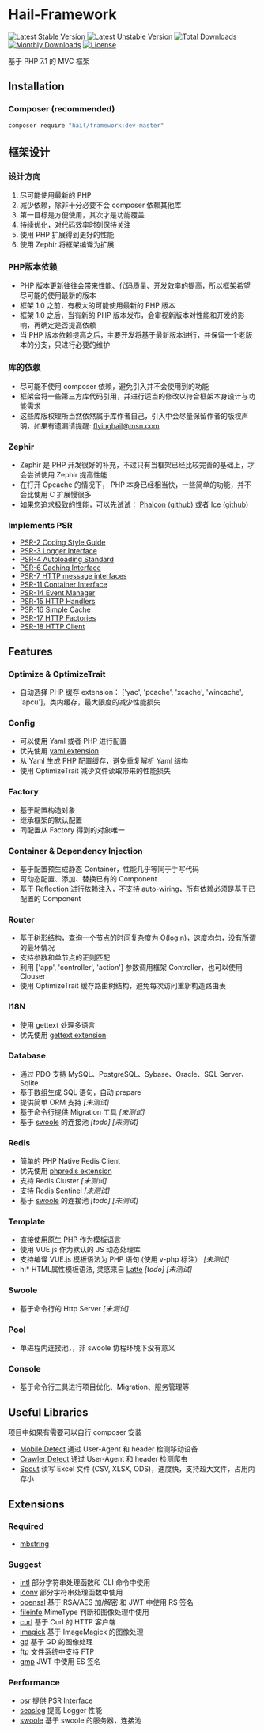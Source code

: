 # Hail-Framework

[![Latest Stable Version](https://poser.pugx.org/hail/framework/version)](https://packagist.org/packages/hail/framework)
[![Latest Unstable Version](https://poser.pugx.org/hail/framework/v/unstable)](//packagist.org/packages/hail/framework)
[![Total Downloads](https://poser.pugx.org/hail/framework/downloads)](https://packagist.org/packages/hail/framework)
[![Monthly Downloads](https://poser.pugx.org/hail/framework/d/monthly)](https://packagist.org/packages/hail/framework)
[![License](https://poser.pugx.org/hail/framework/license)](https://packagist.org/packages/hail/framework)

基于 PHP 7.1 的 MVC 框架

## Installation

### Composer (recommended)

```bash
composer require "hail/framework:dev-master"
```

## 框架设计

### 设计方向
1. 尽可能使用最新的 PHP
2. 减少依赖，除非十分必要不会 composer 依赖其他库
3. 第一目标是方便使用，其次才是功能覆盖
4. 持续优化，对代码效率时刻保持关注
5. 使用 PHP 扩展得到更好的性能
6. 使用 Zephir 将框架编译为扩展

### PHP版本依赖
- PHP 版本更新往往会带来性能、代码质量、开发效率的提高，所以框架希望尽可能的使用最新的版本
- 框架 1.0 之前，有极大的可能使用最新的 PHP 版本
- 框架 1.0 之后，当有新的 PHP 版本发布，会审视新版本对性能和开发的影响，再确定是否提高依赖
- 当 PHP 版本依赖提高之后，主要开发将基于最新版本进行，并保留一个老版本的分支，只进行必要的维护

### 库的依赖
- 尽可能不使用 composer 依赖，避免引入并不会使用到的功能
- 框架会将一些第三方库代码引用，并进行适当的修改以符合框架本身设计与功能需求
- 这些库版权理所当然依然属于库作者自己，引入中会尽量保留作者的版权声明，如果有遗漏请提醒: flyinghail@msn.com

### Zephir
- Zephir 是 PHP 开发很好的补充，不过只有当框架已经比较完善的基础上，才会尝试使用 Zephir 提高性能
- 在打开 Opcache 的情况下， PHP 本身已经相当快，一些简单的功能，并不会比使用 C 扩展慢很多
- 如果您追求极致的性能，可以先试试： [Phalcon](http://phalconphp.com/) ([github](https://github.com/phalcon/cphalcon)) 或者 [Ice](http://www.iceframework.org/) ([github](https://github.com/ice/framework))

### Implements PSR
- [PSR-2 Coding Style Guide](https://www.php-fig.org/psr/psr-2)
- [PSR-3 Logger Interface](https://www.php-fig.org/psr/psr-3)
- [PSR-4 Autoloading Standard](https://www.php-fig.org/psr/psr-4)
- [PSR-6 Caching Interface](https://www.php-fig.org/psr/psr-6)
- [PSR-7 HTTP message interfaces](https://www.php-fig.org/psr/psr-7)
- [PSR-11 Container Interface](https://www.php-fig.org/psr/psr-11)
- [PSR-14 Event Manager](https://www.php-fig.org/psr/psr-14)
- [PSR-15 HTTP Handlers](https://www.php-fig.org/psr/psr-15)
- [PSR-16 Simple Cache](https://www.php-fig.org/psr/psr-16)
- [PSR-17 HTTP Factories](https://www.php-fig.org/psr/psr-17/)
- [PSR-18 HTTP Client](https://github.com/php-fig/fig-standards/tree/master/proposed/http-client/)

## Features

### Optimize & OptimizeTrait
- 自动选择 PHP 缓存 extension： ['yac', 'pcache', 'xcache', 'wincache', 'apcu']，类内缓存，最大限度的减少性能损失

### Config
- 可以使用 Yaml 或者 PHP 进行配置
- 优先使用 [yaml extension](http://pecl.php.net/package/yaml)
- 从 Yaml 生成 PHP 配置缓存，避免重复解析 Yaml 结构
- 使用 OptimizeTrait 减少文件读取带来的性能损失

### Factory
- 基于配置构造对象
- 继承框架的默认配置
- 同配置从 Factory 得到的对象唯一

### Container & Dependency Injection
- 基于配置预生成静态 Container，性能几乎等同于手写代码
- 可动态配置、添加、替换已有的 Component
- 基于 Reflection 进行依赖注入，不支持 auto-wiring，所有依赖必须是基于已配置的 Component

### Router
- 基于树形结构，查询一个节点的时间复杂度为 O(log n)，速度均匀，没有所谓的最坏情况
- 支持参数和单节点的正则匹配
- 利用 ['app', 'controller', 'action'] 参数调用框架 Controller，也可以使用 Clouser 
- 使用 OptimizeTrait 缓存路由树结构，避免每次访问重新构造路由表

### I18N
- 使用 gettext 处理多语言
- 优先使用 [gettext extension](http://php.net/manual/gettext.installation.php)

### Database
- 通过 PDO 支持 MySQL、PostgreSQL、Sybase、Oracle、SQL Server、Sqlite
- 基于数组生成 SQL 语句，自动 prepare
- 提供简单 ORM 支持 *[未测试]*
- 基于命令行提供 Migration 工具 *[未测试]*
- 基于 [swoole][:swoole:] 的连接池 *[todo] [未测试]*

### Redis
- 简单的 PHP Native Redis Client
- 优先使用 [phpredis extension](http://pecl.php.net/package/redis/)
- 支持 Redis Cluster *[未测试]*
- 支持 Redis Sentinel *[未测试]*
- 基于 [swoole][:swoole:] 的连接池 *[todo] [未测试]* 

### Template
- 直接使用原生 PHP 作为模板语言
- 使用 VUE.js 作为默认的 JS 动态处理库
- 支持编译 VUE.js 模板语法为 PHP 语句 (使用 v-php 标注） *[未测试]*
- h:* HTML属性模板语法, 灵感来自 [Latte](https://github.com/nette/latte) *[todo] [未测试]* 

### Swoole
- 基于命令行的 Http Server *[未测试]*

### Pool
- 单进程内连接池，，非 swoole 协程环境下没有意义

### Console
- 基于命令行工具进行项目优化、Migration、服务管理等

## Useful Libraries
项目中如果有需要可以自行 composer 安装

- [Mobile Detect](https://github.com/serbanghita/Mobile-Detect) 通过 User-Agent 和 header 检测移动设备
- [Crawler Detect](https://github.com/JayBizzle/Crawler-Detect) 通过 User-Agent 和 header 检测爬虫
- [Spout](https://github.com/box/spout) 读写 Excel 文件 (CSV, XLSX, ODS)，速度快，支持超大文件，占用内存小

## Extensions

### Required
- [mbstring](http://php.net/manual/book.mbstring.php)

### Suggest
- [intl](http://php.net/manual/book.intl.php) 部分字符串处理函数和 CLI 命令中使用
- [iconv](http://php.net/manual/book.iconv.php) 部分字符串处理函数中使用
- [openssl](http://php.net/manual/book.openssl.php) 基于 RSA/AES 加/解密 和 JWT 中使用 RS 签名
- [fileinfo](http://php.net/manual/book.fileinfo.php) MimeType 判断和图像处理中使用
- [curl](http://php.net/manual/book.curl.php) 基于 Curl 的 HTTP 客户端
- [imagick](http://php.net/manual/book.imagick.php) 基于 ImageMagick 的图像处理
- [gd](http://php.net/manual/book.gd.php) 基于 GD 的图像处理
- [ftp](http://php.net/manual/book.ftp.php) 文件系统中支持 FTP
- [gmp](http://php.net/manual/book.gmp.php) JWT 中使用 ES 签名

### Performance
- [psr](http://pecl.php.net/package/psr) 提供 PSR Interface
- [seaslog](http://pecl.php.net/package/SeasLog) 提高 Logger 性能
- [swoole][:swoole:] 基于 swoole 的服务器，连接池

[:swoole:]: https://github.com/swoole/swoole-src